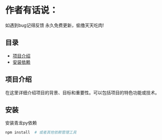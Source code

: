 # 作者有话说：

如遇到bug记得反馈 永久免费更新，偷撸天天吃肉!

## 目录

- [项目介绍](#项目介绍)
- [安装依赖](#安装依赖)

## 项目介绍

在这里详细介绍项目的背景、目标和重要性。可以包括项目的特色功能或技术。

## 安装

安装青龙py依赖

```bash
npm install  # 或者其他依赖管理工具
